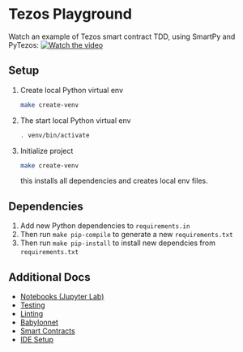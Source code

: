Tezos Playground
===

Watch an example of Tezos smart contract TDD, using SmartPy and PyTezos:
[![Watch the video](https://i9.ytimg.com/vi/fvd1HhkGfHY/mq2.jpg?sqp=CN3xs-8F&rs=AOn4CLBPvM-4KrzzyRDeW7TP9sQXQrgonQ)](https://youtu.be/fvd1HhkGfHY)

Setup
---

1. Create local Python virtual env
   ```bash
   make create-venv
   ```

2. The start local Python virtual env
   ```bash
   . venv/bin/activate
   ```

3. Initialize project
   ```bash
   make create-venv
   ```
   this installs all dependencies and creates local env files.

Dependencies
---

 1. Add new Python dependencies to ``requirements.in``
 2. Then run ``make pip-compile`` to generate a new ``requirements.txt``
 3. Then run ``make pip-install`` to install new dependcies from ``requirements.txt``

Additional Docs
---

 - [Notebooks (Jupyter Lab)](docs/jupyter.md)
 - [Testing](docs/testing.md)
 - [Linting](docs/linting.md)
 - [Babylonnet](docs/babylonnet.md)
 - [Smart Contracts](docs/smart-contracts.md)
 - [IDE Setup](docs/ide-intellij-python.md)
